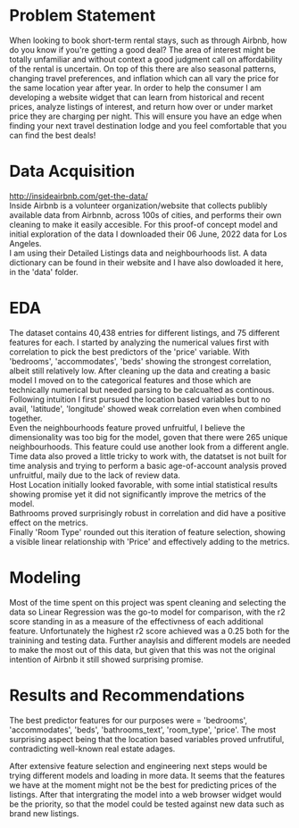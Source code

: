 # Problem Statement
When looking to book short-term rental stays, such as through Airbnb, how do you know if you're getting a good deal? The area of interest might be totally unfamiliar and without context a good judgment call on affordability of the rental is uncertain. On top of this there are also seasonal patterns, changing travel preferences, and inflation which can all vary the price for the same location year after year. In order to help the consumer I am developing a website widget that can learn from historical and recent prices, analyze listings of interest, and return how over or under market price they are charging per night. This will ensure you have an edge when finding your next travel destination lodge and you feel comfortable that you can find the best deals!

# Data Acquisition
http://insideairbnb.com/get-the-data/ \
Inside Airbnb is a volunteer organization/website that collects publibly available data from Airbnnb, across 100s of cities, and performs their own cleaning to make it easily accesible. For this proof-of concept model and initial exploration of the data I downloaded their 06 June, 2022 data for Los Angeles. \
I am using their Detailed Listings data and neighbourhoods list. A data dictionary can be found in their website and I have also dowloaded it here, in the 'data' folder.

# EDA
The dataset contains 40,438 entries for different listings, and 75 different features for each. I started by analyzing the numerical values first with correlation to pick the best predictors of the 'price' variable. With 'bedrooms', 'accommodates', 'beds' showing the strongest correlation, albeit still relatively low. After cleaning up the data and creating a basic model I moved on to the categorical features and those which are technically numerical but needed parsing to be calcualted as continous. \
Following intuition I first pursued the location based variables but to no avail, 'latitude', 'longitude' showed weak correlation even when combined together. \
Even the neighbourhoods feature proved unfruitful, I believe the dimensionality was too big for the model, goven that there were 265 unique neighbourhoods. This feature could use another look from a different angle. \
Time data also proved a little tricky to work with, the datatset is not built for time analysis and trying to perform a basic age-of-account analysis proved unfruitful, maily due to the lack of review data. \
Host Location initially looked favorable, with some intial statistical results showing promise yet it did not significantly improve the metrics of the model. \
Bathrooms proved surprisingly robust in correlation and did have a positive effect on the metrics. \
Finally 'Room Type' rounded out this iteration of feature selection, showing a visible linear relationship with 'Price' and effectively adding to the metrics.

# Modeling
Most of the time spent on this project was spent cleaning and selecting the data so Linear Regression was the go-to model for comparison, with the r2 score standing in as a measure of the effectivness of each additional feature. Unfortunately the highest r2 score achieved was a 0.25 both for the trainining and testing data. Further anaylsis and different models are needed to make the most out of this data, but given that this was not the original intention of Airbnb it still showed surprising promise.


# Results and Recommendations
The best predictor features for our purposes were = 'bedrooms', 'accommodates', 'beds', 'bathrooms_text', 'room_type', 'price'. The most surprising aspect being that the location based variables proved unfrutiful, contradicting well-known real estate adages.

After extensive feature selection and engineering next steps would be trying different models and loading in more data. It seems that the features we have at the moment might not be the best for predicting prices of the listings. After that intergrating the model into a web browser widget would be the priority, so that the model could be tested against new data such as brand new listings.